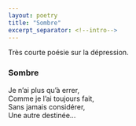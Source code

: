 ```yaml
---
layout: poetry
title: "Sombre"
excerpt_separator: <!--intro-->
---
```


Très courte poésie sur la dépression.

<!--intro-->

### Sombre

Je n’ai plus qu’à errer,  
Comme je l’ai toujours fait,  
Sans jamais considérer,  
Une autre destinée…
